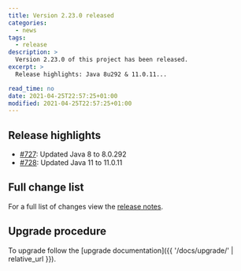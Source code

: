 ```yaml
---
title: Version 2.23.0 released
categories:
  - news
tags:
  - release
description: >
  Version 2.23.0 of this project has been released.
excerpt: >
  Release highlights: Java 8u292 & 11.0.11...

read_time: no
date: 2021-04-25T22:57:25+01:00
modified: 2021-04-25T22:57:25+01:00
---
```


## Release highlights

* [#727](https://github.com/gantsign/development-environment/pull/727):
  Updated Java 8 to 8.0.292
* [#728](https://github.com/gantsign/development-environment/pull/728):
  Updated Java 11 to 11.0.11

## Full change list

For a full list of changes view the
[release notes](https://github.com/gantsign/development-environment/releases/tag/2.23.0).

## Upgrade procedure

To upgrade follow the
[upgrade documentation]({{ '/docs/upgrade/' | relative_url }}).
